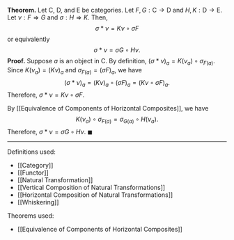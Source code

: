 **Theorem.** Let $\mathsf{C}$, $\mathsf{D}$, and $\mathsf{E}$ be categories. Let $F,G:\mathsf{C}\to \mathsf{D}$ and $H,K:\mathsf{D}\to \mathsf{E}$. Let $\nu:F\Rightarrow G$ and $\sigma:H\Rightarrow K$. Then, $$\sigma*\nu=K\nu\circ \sigma F$$or equivalently $$\sigma*\nu=\sigma G\circ H\nu.$$
**Proof.** Suppose $a$ is an object in $\mathsf{C}$. By definition, $(\sigma*\nu)_{a}=K(\nu_{a})\circ \sigma_{F(a)}$. Since $K(\nu_{a})=(K\nu)_{a}$ and $\sigma_{F(a)}=(\sigma F)_{a}$, we have $$(\sigma*\nu)_{a}=(K\nu)_{a}\circ(\sigma F)_{a}=(K\nu\circ \sigma F)_{a}.$$Therefore, $\sigma*\nu=K\nu\circ \sigma F$.

By [[Equivalence of Components of Horizontal Composites]], we have $$K(\nu_{a})\circ \sigma_{F(a)}=\sigma_{G(a)}\circ H(\nu_{a}).$$Therefore, $\sigma*\nu=\sigma G\circ H\nu$. $\blacksquare$
***
Definitions used:
- [[Category]]
- [[Functor]]
- [[Natural Transformation]]
- [[Vertical Composition of Natural Transformations]]
- [[Horizontal Composition of Natural Transformations]]
- [[Whiskering]]

Theorems used:
- [[Equivalence of Components of Horizontal Composites]]